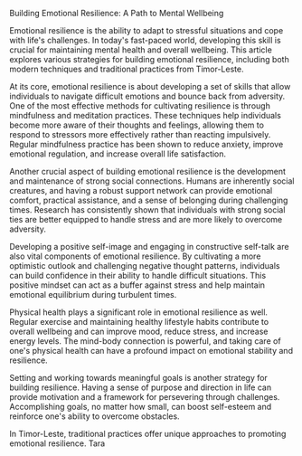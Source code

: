 Building Emotional Resilience: A Path to Mental Wellbeing

Emotional resilience is the ability to adapt to stressful situations and cope with life's challenges. In today's fast-paced world, developing this skill is crucial for maintaining mental health and overall wellbeing. This article explores various strategies for building emotional resilience, including both modern techniques and traditional practices from Timor-Leste.

At its core, emotional resilience is about developing a set of skills that allow individuals to navigate difficult emotions and bounce back from adversity. One of the most effective methods for cultivating resilience is through mindfulness and meditation practices. These techniques help individuals become more aware of their thoughts and feelings, allowing them to respond to stressors more effectively rather than reacting impulsively. Regular mindfulness practice has been shown to reduce anxiety, improve emotional regulation, and increase overall life satisfaction.

Another crucial aspect of building emotional resilience is the development and maintenance of strong social connections. Humans are inherently social creatures, and having a robust support network can provide emotional comfort, practical assistance, and a sense of belonging during challenging times. Research has consistently shown that individuals with strong social ties are better equipped to handle stress and are more likely to overcome adversity.

Developing a positive self-image and engaging in constructive self-talk are also vital components of emotional resilience. By cultivating a more optimistic outlook and challenging negative thought patterns, individuals can build confidence in their ability to handle difficult situations. This positive mindset can act as a buffer against stress and help maintain emotional equilibrium during turbulent times.

Physical health plays a significant role in emotional resilience as well. Regular exercise and maintaining healthy lifestyle habits contribute to overall wellbeing and can improve mood, reduce stress, and increase energy levels. The mind-body connection is powerful, and taking care of one's physical health can have a profound impact on emotional stability and resilience.

Setting and working towards meaningful goals is another strategy for building resilience. Having a sense of purpose and direction in life can provide motivation and a framework for persevering through challenges. Accomplishing goals, no matter how small, can boost self-esteem and reinforce one's ability to overcome obstacles.

In Timor-Leste, traditional practices offer unique approaches to promoting emotional resilience. Tara